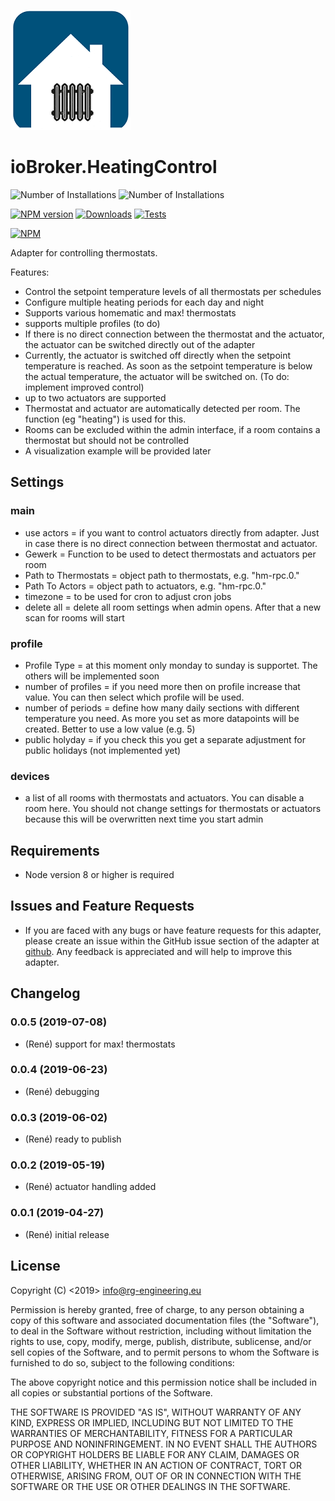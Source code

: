 ![Logo](admin/heatingcontrol.png)
# ioBroker.HeatingControl
![Number of Installations](http://iobroker.live/badges/heatingcontrol-installed.svg) ![Number of Installations](http://iobroker.live/badges/heatingcontrol-stable.svg) 

[![NPM version](https://img.shields.io/npm/v/iobroker.heatingcontrol.svg)](https://www.npmjs.com/package/iobroker.heatingcontrol)
[![Downloads](https://img.shields.io/npm/dm/iobroker.heatingcontrol.svg)](https://www.npmjs.com/package/iobroker.heatingcontrol)
[![Tests](https://travis-ci.org/rg-engineering/ioBroker.heatingcontrol.svg?branch=master)](https://travis-ci.org/rg-engineering/ioBroker.heatingcontrol)

[![NPM](https://nodei.co/npm/iobroker.heatingcontrol.png?downloads=true)](https://nodei.co/npm/iobroker.heatingcontrol/)

Adapter for controlling thermostats.

Features:
* Control the setpoint temperature levels of all thermostats per schedules
* Configure multiple heating periods for each day and night 
* Supports various homematic and max! thermostats
* supports multiple profiles (to do)
* If there is no direct connection between the thermostat and the actuator, the actuator can be switched directly out of the adapter
* Currently, the actuator is switched off directly when the setpoint temperature is reached. As soon as the setpoint temperature is below the actual temperature, the actuator will be switched on. (To do: implement improved control)
* up to two actuators are supported
* Thermostat and actuator are automatically detected per room. The function (eg "heating") is used for this.
* Rooms can be excluded within the admin interface, if a room contains a thermostat but should not be controlled
* A visualization example will be provided later


## Settings
### main
* use actors = if you want to control actuators directly from adapter. Just in case there is no direct connection between thermostat and actuator.
* Gewerk = Function to be used to detect thermostats and actuators per room
* Path to Thermostats = object path to thermostats, e.g. "hm-rpc.0."
* Path To Actors = object path to actuators, e.g. "hm-rpc.0."
* timezone = to be used for cron to adjust cron jobs
* delete all = delete all room settings when admin opens. After that a new scan for rooms will start

### profile
* Profile Type = at this moment only monday to sunday is supportet. The others will be implemented soon
* number of profiles = if you need more then on profile increase that value. You can then select which profile will be used.
* number of periods = define how many daily sections with different temperature you need. As more you set as more datapoints will be created. Better to use a low value (e.g. 5)
* public holyday = if you check this you get a separate adjustment for public holidays (not implemented yet)

### devices
* a list of all rooms with thermostats and actuators. You can disable a room here. You should not change settings for thermostats or actuators because this will be overwritten next time you start admin

## Requirements
* Node version 8 or higher is required

## Issues and Feature Requests
* If you are faced with any bugs or have feature requests for this adapter, please create an issue within the GitHub issue section of the adapter at [github](https://github.com/rg-engineering/ioBroker.heatingcontrol/issues). Any feedback is appreciated and will help to improve this adapter.


## Changelog

### 0.0.5 (2019-07-08)
* (René) support for max! thermostats

### 0.0.4 (2019-06-23)
* (René) debugging

### 0.0.3 (2019-06-02)
* (René) ready to publish

### 0.0.2 (2019-05-19)
* (René) actuator handling added

### 0.0.1 (2019-04-27)
* (René) initial release

## License

Copyright (C) <2019>  <info@rg-engineering.eu>

Permission is hereby granted, free of charge, to any person obtaining a copy of this software and associated documentation files (the "Software"), to deal in the Software without restriction, including without limitation the rights to use, copy, modify, merge, publish, distribute, sublicense, and/or sell copies of the Software, and to permit persons to whom the Software is furnished to do so, subject to the following conditions:

The above copyright notice and this permission notice shall be included in all copies or substantial portions of the Software.

THE SOFTWARE IS PROVIDED "AS IS", WITHOUT WARRANTY OF ANY KIND, EXPRESS OR IMPLIED, INCLUDING BUT NOT LIMITED TO THE WARRANTIES OF MERCHANTABILITY, FITNESS FOR A PARTICULAR PURPOSE AND NONINFRINGEMENT. IN NO EVENT SHALL THE AUTHORS OR COPYRIGHT HOLDERS BE LIABLE FOR ANY CLAIM, DAMAGES OR OTHER LIABILITY, WHETHER IN AN ACTION OF CONTRACT, TORT OR OTHERWISE, ARISING FROM, OUT OF OR IN CONNECTION WITH THE SOFTWARE OR THE USE OR OTHER DEALINGS IN THE SOFTWARE.
